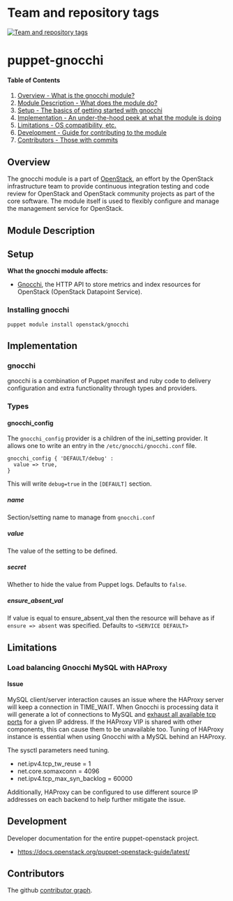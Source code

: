 Team and repository tags
========================

[![Team and repository tags](https://governance.openstack.org/tc/badges/puppet-gnocchi.svg)](https://governance.openstack.org/tc/reference/tags/index.html)

<!-- Change things from this point on -->

puppet-gnocchi
==============

#### Table of Contents

1. [Overview - What is the gnocchi module?](#overview)
2. [Module Description - What does the module do?](#module-description)
3. [Setup - The basics of getting started with gnocchi](#setup)
4. [Implementation - An under-the-hood peek at what the module is doing](#implementation)
5. [Limitations - OS compatibility, etc.](#limitations)
6. [Development - Guide for contributing to the module](#development)
7. [Contributors - Those with commits](#contributors)

Overview
--------

The gnocchi module is a part of [OpenStack](https://github.com/openstack), an effort by the OpenStack infrastructure team to provide continuous integration testing and code review for OpenStack and OpenStack community projects as part of the core software. The module itself is used to flexibly configure and manage the management service for OpenStack.

Module Description
------------------

Setup
-----

**What the gnocchi module affects:**

* [Gnocchi](https://docs.openstack.org/gnocchi/latest/), the HTTP API to store metrics and index resources for OpenStack
  (OpenStack Datapoint Service).

### Installing gnocchi

    puppet module install openstack/gnocchi

Implementation
--------------

### gnocchi

gnocchi is a combination of Puppet manifest and ruby code to delivery configuration and extra functionality through types and providers.

### Types

#### gnocchi_config

The `gnocchi_config` provider is a children of the ini_setting provider. It allows one to write an entry in the `/etc/gnocchi/gnocchi.conf` file.

```puppet
gnocchi_config { 'DEFAULT/debug' :
  value => true,
}
```

This will write `debug=true` in the `[DEFAULT]` section.

##### name

Section/setting name to manage from `gnocchi.conf`

##### value

The value of the setting to be defined.

##### secret

Whether to hide the value from Puppet logs. Defaults to `false`.

##### ensure_absent_val

If value is equal to ensure_absent_val then the resource will behave as if `ensure => absent` was specified. Defaults to `<SERVICE DEFAULT>`

Limitations
-----------

### Load balancing Gnocchi MySQL with HAProxy

#### Issue

MySQL client/server interaction causes an issue where the HAProxy server will keep a connection in TIME_WAIT. When Gnocchi is processing data it will generate a lot of connections to MySQL and [exhaust all available tcp ports](http://blog.haproxy.com/2012/12/12/haproxy-high-mysql-request-rate-and-tcp-source-port-exhaustion/) for a given IP address. If the HAProxy VIP is shared with other components, this can cause them to be unavailable too. Tuning of HAProxy instance is essential when using Gnocchi with a MySQL behind an HAProxy.

The sysctl parameters need tuning.

* net.ipv4.tcp_tw_reuse = 1
* net.core.somaxconn = 4096
* net.ipv4.tcp_max_syn_backlog = 60000

Additionally, HAProxy can be configured to use different source IP addresses on each backend to help further mitigate the issue.

Development
-----------

Developer documentation for the entire puppet-openstack project.

* https://docs.openstack.org/puppet-openstack-guide/latest/

Contributors
------------

The github [contributor graph](https://github.com/openstack/puppet-gnocchi/graphs/contributors).
